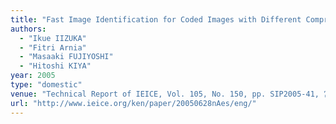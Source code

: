 ```yaml
---
title: "Fast Image Identification for Coded Images with Different Compression Ratio"
authors:
  - "Ikue IIZUKA"
  - "Fitri Arnia"
  - "Masaaki FUJIYOSHI"
  - "Hitoshi KIYA"
year: 2005
type: "domestic"
venue: "Technical Report of IEICE, Vol. 105, No. 150, pp. SIP2005-41, 宮城県仙台市青葉区, 2005-06-28."
url: "http://www.ieice.org/ken/paper/20050628nAes/eng/"
---
```

